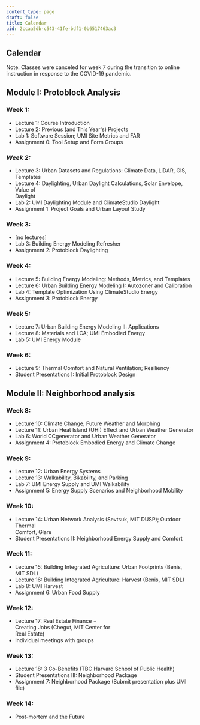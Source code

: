 ```yaml
---
content_type: page
draft: false
title: Calendar
uid: 2ccaa5db-c543-41fe-bdf1-0b6517463ac3
---
```

## Calendar 

Note: Classes were canceled for week 7 during the transition to online instruction in response to the COVID-19 pandemic.

## Module I: Protoblock Analysis

### Week 1: 

- Lecture 1: Course Introduction
- Lecture 2: Previous (and This Year's) Projects
- Lab 1: Software Session; UMI Site Metrics and FAR
- Assignment 0: Tool Setup and Form Groups

### *Week 2:*

- Lecture 3: Urban Datasets and Regulations: Climate Data, LiDAR, GIS,  
    Templates
- Lecture 4: Daylighting, Urban Daylight Calculations, Solar Envelope, Value of  
    Daylight
- Lab 2: UMI Daylighting Module and ClimateStudio Daylight
- Assignment 1: Project Goals and Urban Layout Study

### Week 3: 

- \[no lectures\]
- Lab 3: Building Energy Modeling Refresher
- Assignment 2: Protoblock Daylighting

### Week 4:

- Lecture 5: Building Energy Modeling: Methods, Metrics, and Templates
- Lecture 6: Urban Building Energy Modeling I: Autozoner and Calibration
- Lab 4: Template Optimization Using ClimateStudio Energy
- Assignment 3: Protoblock Energy

### Week 5:

- Lecture 7: Urban Building Energy Modeling II: Applications
- Lecture 8: Materials and LCA; UMI Embodied Energy
- Lab 5: UMI Energy Module

### Week 6:

- Lecture 9: Thermal Comfort and Natural Ventilation; Resiliency
- Student Presentations I: Initial Protoblock Design

## Module II: Neighborhood analysis

### Week 8:

- Lecture 10: Climate Change; Future Weather and Morphing
- Lecture 11: Urban Heat Island (UHI) Effect and Urban Weather Generator
- Lab 6: World CCgenerator and Urban Weather Generator
- Assignment 4: Protoblock Embodied Energy and Climate Change

### Week 9:

- Lecture 12: Urban Energy Systems
- Lecture 13: Walkability, Bikability, and Parking
- Lab 7: UMI Energy Supply and UMI Walkability
- Assignment 5: Energy Supply Scenarios and Neighborhood Mobility

### Week 10:

- Lecture 14: Urban Network Analysis (Sevtsuk, MIT DUSP); Outdoor Thermal  
    Comfort, Glare
- Student Presentations II: Neighborhood Energy Supply and Comfort

### Week 11:

- Lecture 15: Building Integrated Agriculture: Urban Footprints (Benis,  
    MIT SDL)
- Lecture 16: Building Integrated Agriculture: Harvest (Benis, MIT SDL)
- Lab 8: UMI Harvest
- Assignment 6: Urban Food Supply

### Week 12:

- Lecture 17: Real Estate Finance +  
    Creating Jobs (Chegut, MIT Center for  
    Real Estate)
- Individual meetings with groups

### Week 13:

- Lecture 18: 3 Co-Benefits (TBC Harvard School of Public Health)
- Student Presentations III: Neighborhood Package
- Assignment 7: Neighborhood Package (Submit presentation plus UMI file)

### Week 14:

- Post-mortem and the Future